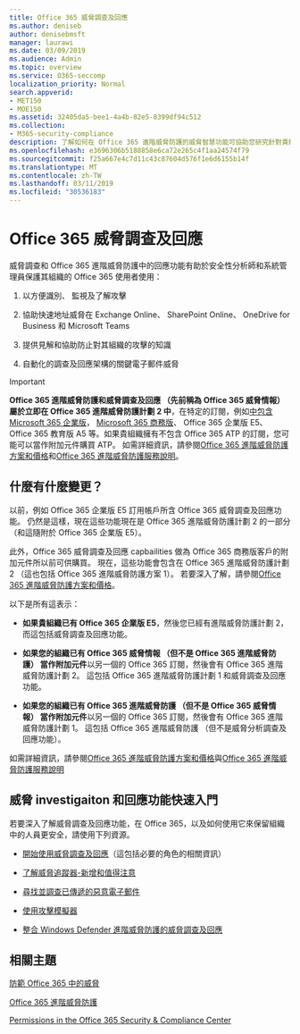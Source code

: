 ```yaml
---
title: Office 365 威脅調查及回應
ms.author: deniseb
author: denisebmsft
manager: laurawi
ms.date: 03/09/2019
ms.audience: Admin
ms.topic: overview
ms.service: O365-seccomp
localization_priority: Normal
search.appverid:
- MET150
- MOE150
ms.assetid: 32405da5-bee1-4a4b-82e5-8399df94c512
ms.collection:
- M365-security-compliance
description: 了解如何在 Office 365 進階威脅防護的威脅智慧功能可協助您研究針對貴組織的潛在威脅、 回應惡意程式碼、 網路釣魚和其他 Office 365 已經偵測出代表您的攻擊，搜尋的威脅指標。
ms.openlocfilehash: e3696306b5188858e6ca72e265c4f1aa24574f79
ms.sourcegitcommit: f25a667e4c7d11c43c87604d576f1e6d6155b14f
ms.translationtype: MT
ms.contentlocale: zh-TW
ms.lasthandoff: 03/11/2019
ms.locfileid: "30536183"
---
```

# <a name="office-365-threat-investigation-and-response"></a>Office 365 威脅調查及回應

威脅調查和 Office 365 進階威脅防護中的回應功能有助於安全性分析師和系統管理員保護其組織的 Office 365 使用者使用：
  
1. 以方便識別、 監視及了解攻擊
    
2. 協助快速地址威脅在 Exchange Online、 SharePoint Online、 OneDrive for Business 和 Microsoft Teams
    
3. 提供見解和協助防止對其組織的攻擊的知識

4. 自動化的調查及回應架構的關鍵電子郵件威脅
    
> [!IMPORTANT]
> **Office 365 進階威脅防護和威脅調查及回應 （先前稱為 Office 365 威脅情報） 屬於立即在 Office 365 進階威脅防護計劃 2 中**，在特定的訂閱，例如[中包含Microsoft 365 企業版](https://www.microsoft.com/microsoft-365/enterprise/home)， [Microsoft 365 商務版](https://www.microsoft.com/microsoft-365/business)、 Office 365 企業版 E5、 Office 365 教育版 A5 等。如果貴組織擁有不包含 Office 365 ATP 的訂閱，您可能可以當作附加元件購買 ATP。 如需詳細資訊，請參閱[Office 365 進階威脅防護方案和價格](https://products.office.com/exchange/advance-threat-protection)和[Office 365 進階威脅防護服務說明](https://docs.microsoft.com/office365/servicedescriptions/office-365-advanced-threat-protection-service-description#whats-new-in-office-365-advanced-threat-protection-atp)。 
  
## <a name="whats-changing"></a>什麼有什麼變更？

以前，例如 Office 365 企業版 E5 訂用帳戶所含 Office 365 威脅調查及回應功能。 仍然是這樣，現在這些功能現在是 Office 365 進階威脅防護計劃 2 的一部分 （和這隨附於 Office 365 企業版 E5）。 

此外，Office 365 威脅調查及回應 capbailities 做為 Office 365 商務版客戶的附加元件所以前可供購買。 現在，這些功能會包含在 Office 365 進階威脅防護計劃 2 （這也包括 Office 365 進階威脅防護方案 1）。 若要深入了解，請參閱[Office 365 進階威脅防護方案和價格](https://products.office.com/exchange/advance-threat-protection)。

以下是所有這表示：

- **如果貴組織已有 Office 365 企業版 E5**，然後您已經有進階威脅防護計劃 2，而這包括威脅調查及回應功能。

- **如果您的組織已有 Office 365 威脅情報 （但不是 Office 365 進階威脅防護） 當作附加元件**以另一個的 Office 365 訂閱，然後會有 Office 365 進階威脅防護計劃 2。 這包括 Office 365 進階威脅防護計劃 1 和威脅調查及回應功能。 

- **如果您的組織已有 Office 365 進階威脅防護 （但不是 Office 365 威脅情報） 當作附加元件**以另一個的 Office 365 訂閱，然後會有 Office 365 進階威脅防護計劃 1。 這包括 Office 365 進階威脅防護 （但不是威脅分析調查及回應功能）。

如需詳細資訊，請參閱[Office 365 進階威脅防護方案和價格](https://products.office.com/exchange/advance-threat-protection)與[Office 365 進階威脅防護服務說明](https://docs.microsoft.com/office365/servicedescriptions/office-365-advanced-threat-protection-service-description#whats-new-in-office-365-advanced-threat-protection-atp)

## <a name="get-started-with-threat-investigaiton-and-response-capabilities"></a>威脅 investigaiton 和回應功能快速入門

若要深入了解威脅調查及回應功能，在 Office 365，以及如何使用它來保留組織中的人員更安全，請使用下列資源。
  
- [開始使用威脅調查及回應](get-started-with-ti.md)（這包括必要的角色的相關資訊） 
    
- [了解威脅追蹤器-新增和值得注意](threat-trackers.md)
    
- [尋找並調查已傳遞的惡意電子郵件](investigate-malicious-email-that-was-delivered.md)
    
- [使用攻擊模擬器](attack-simulator.md)
    
- [整合 Windows Defender 進階威脅防護的威脅調查及回應](integrate-office-365-ti-with-wdatp.md)
    
## <a name="related-topics"></a>相關主題

[防範 Office 365 中的威脅](protect-against-threats.md)
  
[Office 365 進階威脅防護](office-365-atp.md)
  
[Permissions in the Office 365 Security &amp; Compliance Center](permissions-in-the-security-and-compliance-center.md)
 
